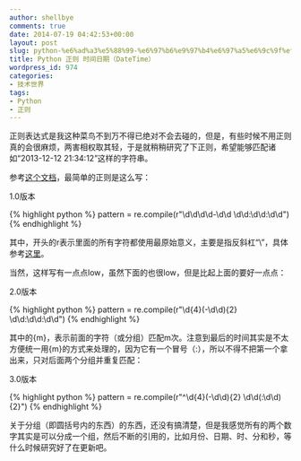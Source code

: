 ```yaml
---
author: shellbye
comments: true
date: 2014-07-19 04:42:53+00:00
layout: post
slug: python-%e6%ad%a3%e5%88%99-%e6%97%b6%e9%97%b4%e6%97%a5%e6%9c%9f%ef%bc%88datetime%ef%bc%89
title: Python 正则 时间日期（DateTime）
wordpress_id: 974
categories:
- 技术世界
tags:
- Python
- 正则
---
```


正则表达式是我这种菜鸟不到万不得已绝对不会去碰的，但是，有些时候不用正则真的会很麻烦，两害相权取其轻，于是就稍稍研究了下正则，希望能够匹配诸如“2013-12-12 21:34:12”这样的字符串。

参考[这个文档](http://www.cnblogs.com/huxi/archive/2010/07/04/1771073.html)，最简单的正则是这么写：

1.0版本

{% highlight python %}
pattern = re.compile(r"\d\d\d\d-\d\d \d\d:\d\d:\d\d")
{% endhighlight %}

其中，开头的r表示里面的所有字符都使用最原始意义，主要是指反斜杠“\”，具体参考[这里](http://stackoverflow.com/questions/2081640/what-exactly-do-u-and-r-string-flags-do-in-python-and-what-are-raw-string-l)。

当然，这样写有一点点low，虽然下面的也很low，但是比起上面的要好一点点：

2.0版本

{% highlight python %}
pattern = re.compile(r"\d{4}(-\d\d){2} \d\d:\d\d:\d\d")
{% endhighlight %}

其中的{m}，表示前面的字符（或分组）匹配m次。注意到最后的时间其实是不太方便统一用{m}的方式来处理的，因为它有一个冒号（:），所以不得不把第一个拿出来，只对后面两个分组并重复匹配：

3.0版本

{% highlight python %}
pattern = re.compile(r"^\d{4}(-\d\d){2} \d\d(:\d\d){2}")
{% endhighlight %}

关于分组（即圆括号内的东西）的东西，还没有搞清楚，但是我感觉所有的两个数字其实是可以分成一个组，然后不断的引用的，比如月份、日期、时、分和秒，等什么时候研究好了在更新吧。
